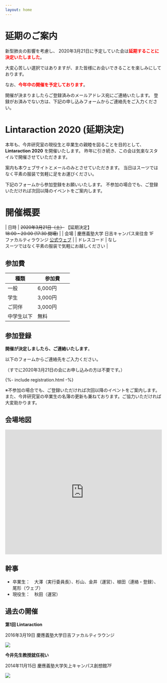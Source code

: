 ```yaml
---
layout: home
---
```


# 延期のご案内

新型肺炎の影響を考慮し、
2020年3月21日に予定していた会は<b><font color="red">延期することに決定いたしました</font></b>。

大変心苦しい選択ではありますが、また皆様にお会いできることを楽しみにしております。

なお、**<font color="red">今年中の開催を予定しております</font>**。

開催が決まりましたらご登録済みのメールアドレス宛にご連絡いたします。
登録がお済みでない方は、下記の申し込みフォームからご連絡先をご入力ください。

# Lintaraction 2020 (延期決定)

本年も、今井研究室の現役生と卒業生の親睦を図ることを目的として、
**Lintaraction 2020** を開催いたします。
昨年に引き続き、この会は気楽なスタイルで開催させていただきます。

案内も本ウェブサイトとメールのみとさせていただきます。
当日はスーツではなく平素の服装で気軽に足をお運びください。

下記のフォームから参加登録をお願いいたします。
不参加の場合でも、ご登録いただければ次回以降のイベントをご案内します。

# 開催概要

| 日時 | ~~2020年3月21日（土）~~ 【延期決定】 <br> ~~18:00 - 20:00 (17:30 開場)~~ |
| 会場 | 慶應義塾大学 日吉キャンパス来往舎 1F <br> ファカルティラウンジ [公式ウェブ](http://hiyoshi-facultylounge.jp/) |
| ドレスコード | なし <br> スーツではなく平素の服装で気軽にお越しください |

## 参加費

|  種類  |  参加費　　　 |
|  --- |  ---- |
| 一般   | 6,000円 |
| 学生   | 3,000円 |
| ご同伴 | 3,000円 |
| 中学生以下 | 無料 |

## 参加登録

**開催が決定しましたら、ご連絡いたします**。

以下のフォームからご連絡先をご入力ください。

（すでに2020年3月21日の会にお申し込みの方は不要です。）

{%- include registration.html -%}

※不参加の場合でも、ご登録いただければ次回以降のイベントをご案内します。
また、今井研究室の卒業生の名簿の更新も兼ねております。ご協力いただければ大変助かります。

## 会場地図

<div class="google-maps" style="text-align:center;">
<iframe src="https://www.google.com/maps/embed?pb=!1m14!1m8!1m3!1d6492.0590623223825!2d139.65010964544706!3d35.55297285396277!3m2!1i1024!2i768!4f13.1!3m3!1m2!1s0x0%3A0x4bd7514a1c382514!2z44OV44Kh44Kr44Or44OG44Kj44Op44Km44Oz44K4!5e0!3m2!1sja!2sjp!4v1545745293120" width="100%" height="400" frameborder="0" style="border:0" allowfullscreen></iframe>
</div>

## 幹事

- 卒業生：　大澤（実行委員長）、杉山、金井（運営）、植田（連絡・登録）、尾形（ウェブ）
- 現役生：　秋田（運営）


## 過去の開催

**第1回 Lintaraction**

2016年3月19日 慶應義塾大学日吉ファカルティラウンジ

![](image/2016-03-19.jpg)

**今井先生教授就任祝い**

2014年11月15日 慶應義塾大学矢上キャンパス創想館7F

![](image/2014-11-15.jpg)
